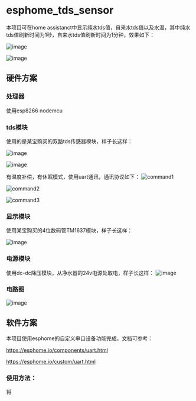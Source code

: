 # esphome_tds_sensor
本项目可在home assistanct中显示纯水tds值，自来水tds值以及水温，其中纯水tds值刷新时间为1秒，自来水tds值刷新时间为1分钟，效果如下：

![image](https://github.com/hqc201105/esphome_tds_sensor/assets/84075765/b1bb9a78-5a0c-4b4b-ad34-1b9c884fd2b7)

![image](https://github.com/hqc201105/esphome_tds_sensor/assets/84075765/4ef68f76-b085-4a41-978f-f7483fff66c8)



## 硬件方案
### 处理器
使用esp8266 nodemcu
### tds模块
使用的是某宝购买的双路tds传感器模块，样子长这样：

![image](https://github.com/hqc201105/esphome_tds_sensor/assets/84075765/52920817-eca3-4913-9bfd-d3eb19bc6eb8)

![image](https://github.com/hqc201105/esphome_tds_sensor/assets/84075765/9faba25d-4508-40bd-8b05-7ed162330d42)


有温度补偿，有休眠模式，使用uart通讯，通讯协议如下：
![command1](https://github.com/hqc201105/esphome_tds_sensor/assets/84075765/8a3f92e9-a771-4d98-9a37-f193ed26190c)

![command2](https://github.com/hqc201105/esphome_tds_sensor/assets/84075765/2f7c4593-7161-4c53-9f7b-78153579f0fe)

![command3](https://github.com/hqc201105/esphome_tds_sensor/assets/84075765/256b87cc-d10d-4485-9297-92a0cb89ed60)

### 显示模块
使用某宝购买的4位数码管TM1637模块，样子长这样：

![image](https://github.com/hqc201105/esphome_tds_sensor/assets/84075765/6811b185-9e7f-401f-b43a-23e7f28fe1a2)

### 电源模块
使用dc-dc降压模块，从净水器的24v电源处取电，样子长这样：
![image](https://github.com/hqc201105/esphome_tds_sensor/assets/84075765/dc9ced2c-108f-418c-b493-52b14206eb48)

### 电路图
![image](https://github.com/hqc201105/esphome_tds_sensor/assets/84075765/32d65f54-2b67-453e-a56c-7a04151b0d81)



## 软件方案
本项目使用esphome的自定义串口设备功能完成，文档可参考：

https://esphome.io/components/uart.html

https://esphome.io/custom/uart.html

### 使用方法：
将
